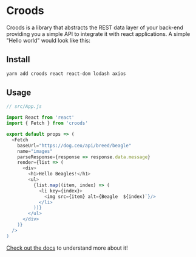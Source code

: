 # Croods

Croods is a library that abstracts the REST data layer of your back-end providing you a simple API to integrate it with react applications. A simple "Hello world" would look like this:

## Install

```bash
yarn add croods react react-dom lodash axios
```

## Usage

```js
// src/App.js

import React from 'react'
import { Fetch } from 'croods'

export default props => (
  <Fetch
    baseUrl="https://dog.ceo/api/breed/beagle"
    name="images"
    parseResponse={response => response.data.message}
    render={list => (
      <div>
        <h1>Hello Beagles!</h1>
        <ul>
          {list.map((item, index) => (
            <li key={index}>
              <img src={item} alt={Beagle  ${index)`}/>
            </li>
          ))}
        </ul>
      </div>
    )}
  />
)
```

[Check out the docs](https://croods.netlify.com) to understand more about it!
